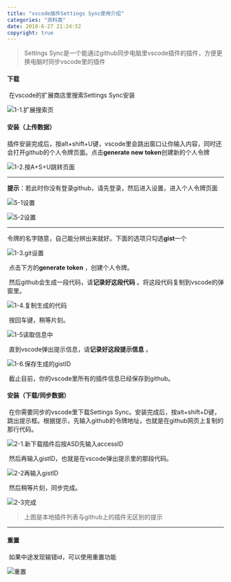```yaml
---
title: "vscode插件Settings Sync使用介绍"
categories: "资料类"
date: 2018-6-27 21:24:52
copyright: true
---
```


> Settings Sync是一个能通过github同步电脑里vscode插件的插件，方便更换电脑时同步vscode里的插件

<!--more-->

#### 下载

​	在vscode的扩展商店里搜索Settings Sync安装

![1-1.扩展搜索页](http://paewu4clp.bkt.clouddn.com/sync%E6%8F%92%E4%BB%B6-1-1.%E6%89%A9%E5%B1%95%E6%90%9C%E7%B4%A2%E9%A1%B5.png)

#### 安装（上传数据）

​	插件安装完成后，按alt+shift+U键，vscode里会跳出窗口让你输入内容，同时还会打开github的个人令牌页面。点击**generate new token**创建新的个人令牌

![1-2.按A+S+U跳转页面](http://paewu4clp.bkt.clouddn.com/sync%E6%8F%92%E4%BB%B6-1-2.%E6%8C%89A+S+U%E8%B7%B3%E8%BD%AC%E9%A1%B5%E9%9D%A2.png)

------

​	**提示**：若此时你没有登录github，请先登录，然后进入设置，进入个人令牌页面

![5-1设置](http://paewu4clp.bkt.clouddn.com/sync%E6%8F%92%E4%BB%B6-5-1%E8%AE%BE%E7%BD%AE.png)

![5-2设置](http://paewu4clp.bkt.clouddn.com/sync%E6%8F%92%E4%BB%B6-5-2.png)

---

​	令牌的名字随意，自己能分辨出来就好。下面的选项只勾选**gist**一个

![1-3.git设置](http://paewu4clp.bkt.clouddn.com/sync%E6%8F%92%E4%BB%B6-1-3.git%E8%AE%BE%E7%BD%AE.png)

​	点击下方的**generate token** ，创建个人令牌。

​	然后github会生成一段代码，请**记录好这段代码** 。将这段代码复制到vscode的弹窗里。

![1-4.复制生成的代码](http://paewu4clp.bkt.clouddn.com/sync%E6%8F%92%E4%BB%B6-1-4.%E5%A4%8D%E5%88%B6%E7%94%9F%E6%88%90%E7%9A%84%E4%BB%A3%E7%A0%81.png)

​	按回车键，稍等片刻。

![1-5读取信息中](http://paewu4clp.bkt.clouddn.com/sync%E6%8F%92%E4%BB%B6-1-5%E8%AF%BB%E5%8F%96%E4%BF%A1%E6%81%AF%E4%B8%AD.png)

​	直到vscode弹出提示信息，请**记录好这段提示信息** 。

![1-6.保存生成的gistID](http://paewu4clp.bkt.clouddn.com/sync%E6%8F%92%E4%BB%B6-1-6.%E4%BF%9D%E5%AD%98%E7%94%9F%E6%88%90%E7%9A%84gistID.png)

​	截止目前，你的vscode里所有的插件信息已经保存到github。

#### 安装（下载/同步数据）

​	在你需要同步的vscode里下载Settings Sync。安装完成后，按alt+shift+D键，跳出提示框。根据提示，先输入github的令牌地址，也就是在github网页上复制的那行代码。

![2-1.新下载插件后按ASD先输入accessID](http://paewu4clp.bkt.clouddn.com/sync%E6%8F%92%E4%BB%B6-2-1.%E6%96%B0%E4%B8%8B%E8%BD%BD%E6%8F%92%E4%BB%B6%E5%90%8E%E6%8C%89ASD%E5%85%88%E8%BE%93%E5%85%A5accessID.png)

​	然后再输入gistID，也就是在vscode弹出提示里的那段代码。

![2-2再输入gistID](http://paewu4clp.bkt.clouddn.com/sync%E6%8F%92%E4%BB%B6-2-2%E5%86%8D%E8%BE%93%E5%85%A5gistID.png)

​	然后稍等片刻，同步完成。

![2-3完成](http://paewu4clp.bkt.clouddn.com/sync%E6%8F%92%E4%BB%B6-2-3%E5%AE%8C%E6%88%90.png)

> 上图是本地插件列表与github上的插件无区别的提示

---

#### 重置

​	如果中途发现输错id，可以使用重置功能

![重置](http://paewu4clp.bkt.clouddn.com/sync%E6%8F%92%E4%BB%B6-%E9%87%8D%E7%BD%AE.png)